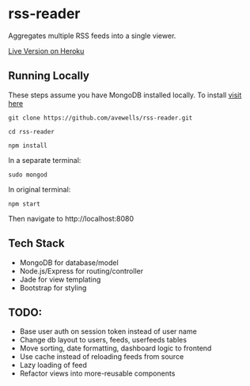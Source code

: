 # rss-reader
Aggregates multiple RSS feeds into a single viewer.

[Live Version on Heroku](https://shrouded-mesa-12033.herokuapp.com/)

## Running Locally
These steps assume you have MongoDB installed locally. To install [visit here](https://docs.mongodb.com/manual/administration/install-community/)

`git clone https://github.com/avewells/rss-reader.git`

`cd rss-reader`

`npm install`

In a separate terminal:

`sudo mongod`

In original terminal:

`npm start`

Then navigate to http://localhost:8080

## Tech Stack
- MongoDB for database/model
- Node.js/Express for routing/controller
- Jade for view templating
- Bootstrap for styling

## TODO:
- Base user auth on session token instead of user name
- Change db layout to users, feeds, userfeeds tables
- Move sorting, date formatting, dashboard logic to frontend
- Use cache instead of reloading feeds from source
- Lazy loading of feed
- Refactor views into more-reusable components
